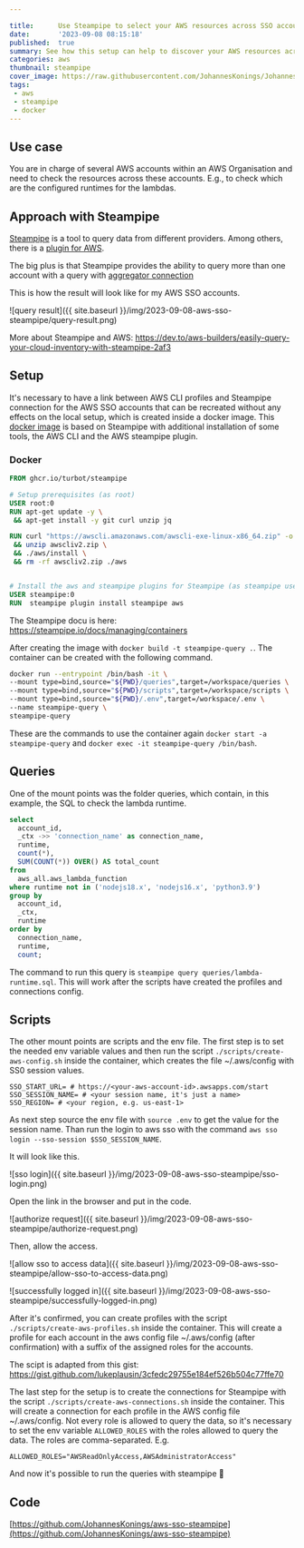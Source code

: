 ```yaml
---

title:      Use Steampipe to select your AWS resources across SSO accounts with SQL
date:       '2023-09-08 08:15:18'
published:  true
summary: See how this setup can help to discover your AWS resources across all SSO accounts with a mix of Steampipe, docker, bash scripts, and AWS CLI   
categories: aws
thumbnail: steampipe
cover_image: https://raw.githubusercontent.com/JohannesKonings/JohannesKonings.github.io/main/img/2023-09-08-aws-sso-steampipe/cover-image.png
tags:
 - aws
 - steampipe
 - docker
---
```


## Use case

You are in charge of several AWS accounts within an AWS Organisation and need to check the resources across these accounts. E.g., to check which are the configured runtimes for the lambdas.

## Approach with Steampipe

[Steampipe](https://steampipe.io/) is a tool to query data from different providers. Among others, there is a [plugin for AWS](https://hub.steampipe.io/plugins/turbot/aws).

The big plus is that Steampipe provides the ability to query more than one account with a query with [aggregator connection](https://steampipe.io/docs/managing/connections#using-aggregators)

This is how the result will look like for my AWS SSO accounts.

![query result]({{ site.baseurl }}/img/2023-09-08-aws-sso-steampipe/query-result.png)

More about Steampipe and AWS: https://dev.to/aws-builders/easily-query-your-cloud-inventory-with-steampipe-2af3

## Setup

It's necessary to have a link between AWS CLI profiles and Steampipe connection for the AWS SSO accounts that can be recreated without any effects on the local setup, which is created inside a docker image. This [docker image](https://github.com/JohannesKonings/aws-sso-steampipe/blob/main/Dockerfile) is based on Steampipe with additional installation of some tools, the AWS CLI and the AWS steampipe plugin.

### Docker

```Dockerfile
FROM ghcr.io/turbot/steampipe

# Setup prerequisites (as root)
USER root:0
RUN apt-get update -y \
 && apt-get install -y git curl unzip jq

RUN curl "https://awscli.amazonaws.com/awscli-exe-linux-x86_64.zip" -o "awscliv2.zip" \
 && unzip awscliv2.zip \
 && ./aws/install \
 && rm -rf awscliv2.zip ./aws


# Install the aws and steampipe plugins for Steampipe (as steampipe user).
USER steampipe:0
RUN  steampipe plugin install steampipe aws
```
The Steampipe docu is here: https://steampipe.io/docs/managing/containers

After creating the image with `docker build -t steampipe-query .`. The container can be created with the following command.

```bash
docker run --entrypoint /bin/bash -it \
--mount type=bind,source="${PWD}/queries",target=/workspace/queries \
--mount type=bind,source="${PWD}/scripts",target=/workspace/scripts \
--mount type=bind,source="${PWD}/.env",target=/workspace/.env \
--name steampipe-query \
steampipe-query 
```

These are the commands to use the container again `docker start -a steampipe-query` and `docker exec -it steampipe-query /bin/bash`.

## Queries

One of the mount points was the folder queries, which contain, in this example, the SQL to check the lambda runtime.

```SQL
select
  account_id,
  _ctx ->> 'connection_name' as connection_name,
  runtime,
  count(*),
  SUM(COUNT(*)) OVER() AS total_count
from
  aws_all.aws_lambda_function
where runtime not in ('nodejs18.x', 'nodejs16.x', 'python3.9')
group by
  account_id,
  _ctx,
  runtime
order by
  connection_name,
  runtime,
  count;
```

The command to run this query is `steampipe query queries/lambda-runtime.sql`. This will work after the scripts have created the profiles and connections config.

## Scripts

The other mount points are scripts and the env file. The first step is to set the needed env variable values and then run the script `./scripts/create-aws-config.sh` inside the container, which creates the file ~/.aws/config with SS0 session values.

```env
SSO_START_URL= # https://<your-aws-account-id>.awsapps.com/start
SSO_SESSION_NAME= # <your session name, it's just a name>
SSO_REGION= # <your region, e.g. us-east-1>
```
As next step source the env file with `source .env` to get the value for the session name. Than run the login to aws sso with the command `aws sso login --sso-session $SSO_SESSION_NAME`.

It will look like this.

![sso login]({{ site.baseurl }}/img/2023-09-08-aws-sso-steampipe/sso-login.png)

Open the link in the browser and put in the code.

![authorize request]({{ site.baseurl }}/img/2023-09-08-aws-sso-steampipe/authorize-request.png)

Then, allow the access.

![allow sso to access data]({{ site.baseurl }}/img/2023-09-08-aws-sso-steampipe/allow-sso-to-access-data.png)

![successfully logged in]({{ site.baseurl }}/img/2023-09-08-aws-sso-steampipe/successfully-logged-in.png)

After it's confirmed, you can create profiles with the script `./scripts/create-aws-profiles.sh` inside the container. This will create a profile for each account in the aws config file ~/.aws/config (after confirmation) with a suffix of the assigned roles for the accounts.

The scipt is adapted from this gist: https://gist.github.com/lukeplausin/3cfedc29755e184ef526b504c77ffe70

The last step for the setup is to create the connections for Steampipe with the script `./scripts/create-aws-connections.sh` inside the container. This will create a connection for each profile in the AWS config file ~/.aws/config.
Not every role is allowed to query the data, so it's necessary to set the env variable `ALLOWED_ROLES` with the roles allowed to query the data. The roles are comma-separated. E.g. 

`ALLOWED_ROLES="AWSReadOnlyAccess,AWSAdministratorAccess"`

And now it's possible to run the queries with steampipe 🥳

## Code

[https://github.com/JohannesKonings/aws-sso-steampipe](https://github.com/JohannesKonings/aws-sso-steampipe)

